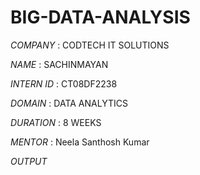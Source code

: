 # BIG-DATA-ANALYSIS

*COMPANY* : CODTECH IT SOLUTIONS

*NAME* : SACHINMAYAN

*INTERN ID* : CT08DF2238

*DOMAIN* : DATA ANALYTICS

*DURATION* : 8 WEEKS

*MENTOR* : Neela Santhosh Kumar

*OUTPUT* 
  
